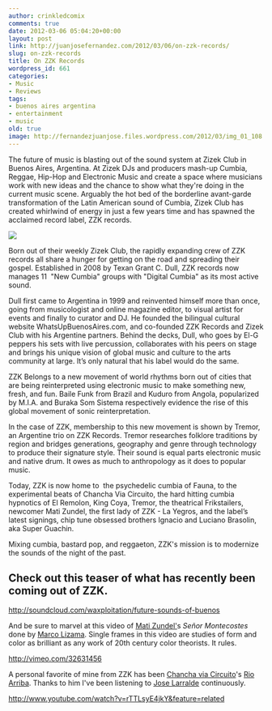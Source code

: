 ```yaml
---
author: crinkledcomix
comments: true
date: 2012-03-06 05:04:20+00:00
layout: post
link: http://juanjosefernandez.com/2012/03/06/on-zzk-records/
slug: on-zzk-records
title: On ZZK Records
wordpress_id: 661
categories:
- Music
- Reviews
tags:
- buenos aires argentina
- entertainment
- music
old: true
image: http://fernandezjuanjose.files.wordpress.com/2012/03/img_01_108.jpeg
---
```


The future of music is blasting out of the sound system at Zizek Club in Buenos Aires, Argentina. At Zizek DJs and producers mash-up Cumbia, Reggae, Hip-Hop and Electronic Music and create a space where musicians work with new ideas and the chance to show what they're doing in the current music scene. Arguably the hot bed of the borderline avant-garde transformation of the Latin American sound of Cumbia, Zizek Club has created whirlwind of energy in just a few years time and has spawned the acclaimed record label, ZZK records.
<!--more-->

![](http://fernandezjuanjose.files.wordpress.com/2012/03/img_01_108.jpeg)

Born out of their weekly Zizek Club, the rapidly expanding crew of ZZK records all share a hunger for getting on the road and spreading their gospel. Established in 2008 by Texan Grant C. Dull, ZZK records now manages 11  "New Cumbia" groups with "Digital Cumbia" as its most active sound.

Dull first came to Argentina in 1999 and reinvented himself more than once, going from musicologist and online magazine editor, to visual artist for events and finally to curator and DJ. He founded the bilingual cultural website WhatsUpBuenosAires.com, and co-founded ZZK Records and Zizek Club with his Argentine partners. Behind the decks, Dull, who goes by El-G peppers his sets with live percussion, collaborates with his peers on stage and brings his unique vision of global music and culture to the arts community at large. It’s only natural that his label would do the same.

ZZK Belongs to a new movement of world rhythms born out of cities that are being reinterpreted using electronic music to make something new, fresh, and fun. Baile Funk from Brazil and Kuduro from Angola, popularized by M.I.A. and Buraka Som Sistema respectively evidence the rise of this global movement of sonic reinterpretation.

In the case of ZZK, membership to this new movement is shown by Tremor, an Argentine trio on ZZK Records. Tremor researches folklore traditions by region and bridges generations, geography and genre through technology to produce their signature style. Their sound is equal parts electronic music and native drum. It owes as much to anthropology as it does to popular music.

Today, ZZK is now home to  the psychedelic cumbia of Fauna, to the experimental beats of Chancha Via Circuito, the hard hitting cumbia hypnotics of El Remolon, King Coya, Tremor, the theatrical Frikstailers, newcomer Mati Zundel, the first lady of ZZK - La Yegros, and the label’s latest signings, chip tune obsessed brothers Ignacio and Luciano Brasolin, aka Super Guachin.

Mixing cumbia, bastard pop, and reggaeton, ZZK's mission is to modernize the sounds of the night of the past.




## Check out this teaser of what has recently been coming out of ZZK.


http://soundcloud.com/waxploitation/future-sounds-of-buenos

And be sure to marvel at this video of [Mati Zundel'](http://zzkrecords.com/artist/Mati_Zundel_aka_Lagartijeando)s _Señor Montecostes_ done by [Marco Lizama](http://vimeo.com/user3179888). Single frames in this video are studies of form and color as brilliant as any work of 20th century color theorists. It rules.

http://vimeo.com/32631456

A personal favorite of mine from ZZK has been [Chancha via Circuito](http://zzkrecords.com/artist/Chancha_Via_Circuito)'s [Rio Arriba](http://zzkrecords.com/album/Rio_Arriba). Thanks to him I've been listening to [Jose Larralde](http://www.youtube.com/watch?v=hxq_hC4wgvM) continuously.

http://www.youtube.com/watch?v=rTTLsyE4jkY&feature=related
